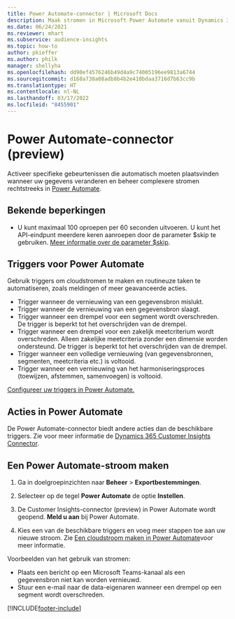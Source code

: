 ```yaml
---
title: Power Automate-connector | Microsoft Docs
description: Maak stromen in Microsoft Power Automate vanuit Dynamics 365 Customer Insights.
ms.date: 06/24/2021
ms.reviewer: mhart
ms.subservice: audience-insights
ms.topic: how-to
author: pkieffer
ms.author: philk
manager: shellyha
ms.openlocfilehash: dd90ef4576246b49d4a9c74005196ee9813a6744
ms.sourcegitcommit: d168a738a08adb8b4b2e410bdaa3716d7b63cc9b
ms.translationtype: HT
ms.contentlocale: nl-NL
ms.lasthandoff: 03/17/2022
ms.locfileid: "8455901"
---
```

# <a name="power-automate-connector-preview"></a>Power Automate-connector (preview)

Activeer specifieke gebeurtenissen die automatisch moeten plaatsvinden wanneer uw gegevens veranderen en beheer complexere stromen rechtstreeks in [Power Automate](https://flow.microsoft.com/).

## <a name="known-limitations"></a>Bekende beperkingen

- U kunt maximaal 100 oproepen per 60 seconden uitvoeren. U kunt het API-eindpunt meerdere keren aanroepen door de parameter $skip te gebruiken. [Meer informatie over de parameter $skip](/connectors/customerinsights/#get-items-from-an-entity).

## <a name="power-automate-triggers"></a>Triggers voor Power Automate

Gebruik triggers om cloudstromen te maken en routineuze taken te automatiseren, zoals meldingen of meer geavanceerde acties. 

- Trigger wanneer de vernieuwing van een gegevensbron mislukt. 
- Trigger wanneer de vernieuwing van een gegevensbron slaagt.
- Trigger wanneer een drempel voor een segment wordt overschreden. De trigger is beperkt tot het overschrijden van de drempel.
- Trigger wanneer een drempel voor een zakelijk meetcriterium wordt overschreden. Alleen zakelijke meetcriteria zonder een dimensie worden ondersteund. De trigger is beperkt tot het overschrijden van de drempel.
- Trigger wanneer een volledige vernieuwing (van gegevensbronnen, segmenten, meetcriteria etc.) is voltooid.
- Trigger wanneer een vernieuwing van het harmoniseringsproces (toewijzen, afstemmen, samenvoegen) is voltooid.

[Configureer uw triggers in Power Automate.](https://flow.microsoft.com/connectors/shared_customerinsights/dynamics-365-customer-insights-connector/)

## <a name="power-automate-actions"></a>Acties in Power Automate

De Power Automate-connector biedt andere acties dan de beschikbare triggers. Zie voor meer informatie de [Dynamics 365 Customer Insights Connector](/connectors/customerinsights/).

## <a name="create-a-power-automate-flow"></a>Een Power Automate-stroom maken

1. Ga in doelgroepinzichten naar **Beheer** > **Exportbestemmingen**.

1. Selecteer op de tegel **Power Automate** de optie **Instellen**.

1. De Customer Insights-connector (preview) in Power Automate wordt geopend. **Meld u aan** bij Power Automate.

1. Kies een van de beschikbare triggers en voeg meer stappen toe aan uw nieuwe stroom. Zie [Een cloudstroom maken in Power Automate](/power-automate/get-started-logic-flow)​voor meer informatie.

Voorbeelden van het gebruik van stromen: 
- Plaats een bericht op een Microsoft Teams-kanaal als een gegevensbron niet kan worden vernieuwd. 
- Stuur een e-mail naar de data-eigenaren wanneer een drempel op een segment wordt overschreden.



[!INCLUDE[footer-include](../includes/footer-banner.md)]
